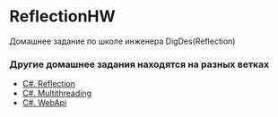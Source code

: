 # ReflectionHW
Домашнее задание по школе инженера DigDes(Reflection)

### Другие домашнее задания находятся на разных ветках
- [С#. Reflection](https://github.com/ogyreck/ReflectionHW/tree/main)
- [C#. Multithreading](https://github.com/ogyreck/ReflectionHW/tree/multithreadingHw)
- [C#. WebApi](https://github.com/ogyreck/ReflectionHW/tree/WebApiDigDes)
